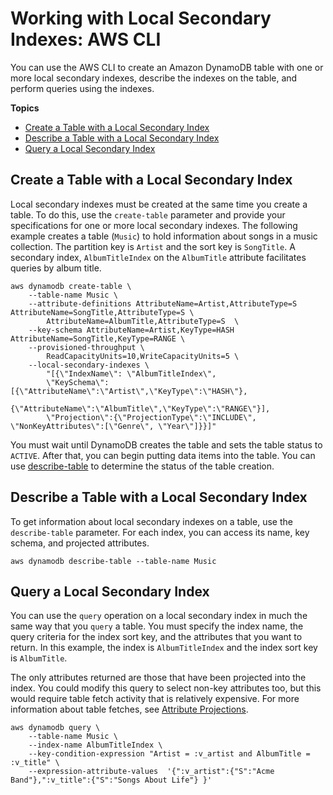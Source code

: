 # Working with Local Secondary Indexes: AWS CLI<a name="LCICli"></a>

You can use the AWS CLI to create an Amazon DynamoDB table with one or more local secondary indexes, describe the indexes on the table, and perform queries using the indexes\.

**Topics**
+ [Create a Table with a Local Secondary Index](#LCICli.CreateTableWithIndex)
+ [Describe a Table with a Local Secondary Index](#LCICli.DescribeTableWithIndex)
+ [Query a Local Secondary Index](#LCICli.QueryAnIndex)

## Create a Table with a Local Secondary Index<a name="LCICli.CreateTableWithIndex"></a>

Local secondary indexes must be created at the same time you create a table\. To do this, use the `create-table` parameter and provide your specifications for one or more local secondary indexes\. The following example creates a table \(`Music`\) to hold information about songs in a music collection\. The partition key is `Artist` and the sort key is `SongTitle`\. A secondary index, `AlbumTitleIndex` on the `AlbumTitle` attribute facilitates queries by album title\. 

```
aws dynamodb create-table \
    --table-name Music \
    --attribute-definitions AttributeName=Artist,AttributeType=S AttributeName=SongTitle,AttributeType=S \
        AttributeName=AlbumTitle,AttributeType=S  \
    --key-schema AttributeName=Artist,KeyType=HASH AttributeName=SongTitle,KeyType=RANGE \
    --provisioned-throughput \
        ReadCapacityUnits=10,WriteCapacityUnits=5 \
    --local-secondary-indexes \
        "[{\"IndexName\": \"AlbumTitleIndex\",
        \"KeySchema\":[{\"AttributeName\":\"Artist\",\"KeyType\":\"HASH\"},
                      {\"AttributeName\":\"AlbumTitle\",\"KeyType\":\"RANGE\"}],
        \"Projection\":{\"ProjectionType\":\"INCLUDE\",  \"NonKeyAttributes\":[\"Genre\", \"Year\"]}}]"
```

You must wait until DynamoDB creates the table and sets the table status to `ACTIVE`\. After that, you can begin putting data items into the table\. You can use [describe\-table](https://docs.aws.amazon.com/cli/latest/reference/dynamodb/describe-table.html) to determine the status of the table creation\. 

## Describe a Table with a Local Secondary Index<a name="LCICli.DescribeTableWithIndex"></a>

To get information about local secondary indexes on a table, use the `describe-table` parameter\. For each index, you can access its name, key schema, and projected attributes\.

```
aws dynamodb describe-table --table-name Music
```

## Query a Local Secondary Index<a name="LCICli.QueryAnIndex"></a>

You can use the `query` operation on a local secondary index in much the same way that you `query` a table\. You must specify the index name, the query criteria for the index sort key, and the attributes that you want to return\. In this example, the index is `AlbumTitleIndex` and the index sort key is `AlbumTitle`\. 

The only attributes returned are those that have been projected into the index\. You could modify this query to select non\-key attributes too, but this would require table fetch activity that is relatively expensive\. For more information about table fetches, see [Attribute Projections](LSI.md#LSI.Projections)\.

```
aws dynamodb query \
    --table-name Music \
    --index-name AlbumTitleIndex \
    --key-condition-expression "Artist = :v_artist and AlbumTitle = :v_title" \
    --expression-attribute-values  '{":v_artist":{"S":"Acme Band"},":v_title":{"S":"Songs About Life"} }'
```